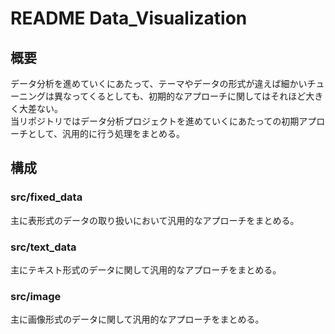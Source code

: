 # README Data_Visualization

## 概要
データ分析を進めていくにあたって、テーマやデータの形式が違えば細かいチューニングは異なってくるとしても、初期的なアプローチに関してはそれほど大きく大差ない。  
当リポジトリではデータ分析プロジェクトを進めていくにあたっての初期アプローチとして、汎用的に行う処理をまとめる。  

## 構成
### src/fixed_data
主に表形式のデータの取り扱いにおいて汎用的なアプローチをまとめる。  

### src/text_data
主にテキスト形式のデータに関して汎用的なアプローチをまとめる。  

### src/image
主に画像形式のデータに関して汎用的なアプローチをまとめる。  
